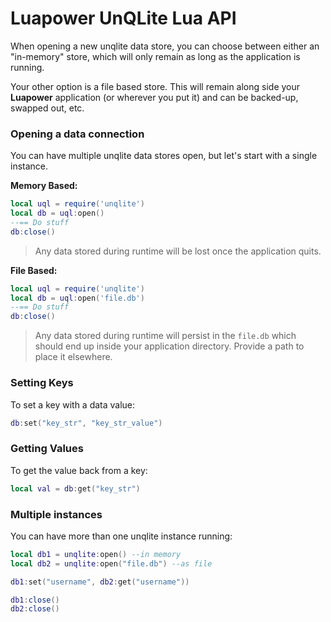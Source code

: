 # Luapower UnQLite Lua API

When opening a new unqlite data store, you can choose between either an "in-memory" store, which will only remain as long as the application is running.

Your other option is a file based store. This will remain along side your __Luapower__ application (or wherever you put it) and can be backed-up, swapped out, etc.

### Opening a data connection

You can have multiple unqlite data stores open, but let's start with a single instance.

__Memory Based:__

```lua
local uql = require('unqlite')
local db = uql:open()
--== Do stuff
db:close()
```

> Any data stored during runtime will be lost once the application quits.

__File Based:__

```lua
local uql = require('unqlite')
local db = uql:open('file.db')
--== Do stuff
db:close()
```

> Any data stored during runtime will persist in the `file.db` which should end up inside your application directory. Provide a path to place it elsewhere.

### Setting Keys

To set a key with a data value:

```lua
db:set("key_str", "key_str_value")
```

### Getting Values

To get the value back from a key:

```lua
local val = db:get("key_str")
```

### Multiple instances

You can have more than one unqlite instance running:

```lua
local db1 = unqlite:open() --in memory
local db2 = unqlite:open("file.db") --as file

db1:set("username", db2:get("username"))

db1:close()
db2:close()
```
